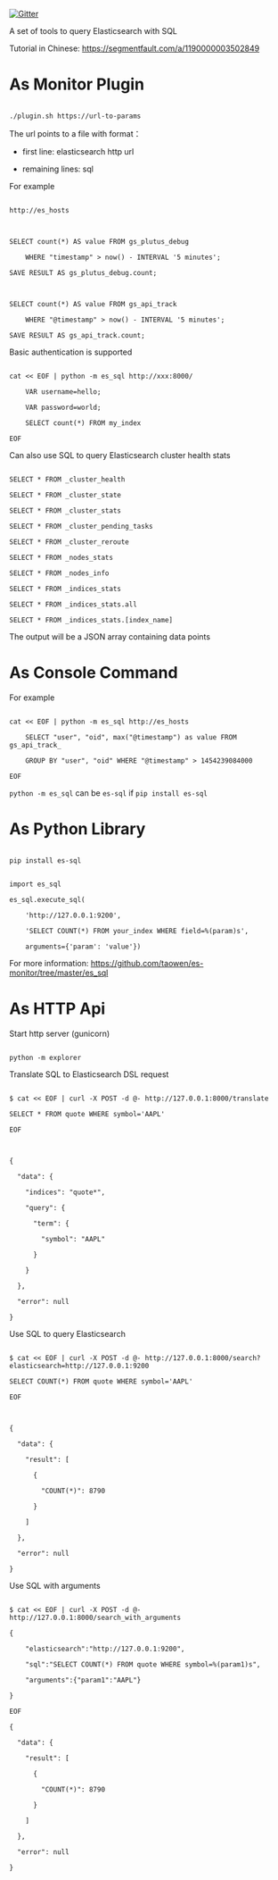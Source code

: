 [![Gitter](https://badges.gitter.im/taowen/es-monitor.svg)](https://gitter.im/taowen/es-monitor?utm_source=badge&utm_medium=badge&utm_campaign=pr-badge)

A set of tools to query Elasticsearch with SQL

Tutorial in Chinese: https://segmentfault.com/a/1190000003502849

# As Monitor Plugin

```
./plugin.sh https://url-to-params
```

The url points to a file with format：

* first line: elasticsearch http url
* remaining lines: sql

For example

```
http://es_hosts

SELECT count(*) AS value FROM gs_plutus_debug
    WHERE "timestamp" > now() - INTERVAL '5 minutes';
SAVE RESULT AS gs_plutus_debug.count;

SELECT count(*) AS value FROM gs_api_track
    WHERE "@timestamp" > now() - INTERVAL '5 minutes';
SAVE RESULT AS gs_api_track.count;
```

Basic authentication is supported

```
cat << EOF | python -m es_sql http://xxx:8000/
    VAR username=hello;
    VAR password=world;
    SELECT count(*) FROM my_index
EOF
```

Can also use SQL to query Elasticsearch cluster health stats
```
SELECT * FROM _cluster_health
SELECT * FROM _cluster_state
SELECT * FROM _cluster_stats
SELECT * FROM _cluster_pending_tasks
SELECT * FROM _cluster_reroute
SELECT * FROM _nodes_stats
SELECT * FROM _nodes_info
SELECT * FROM _indices_stats
SELECT * FROM _indices_stats.all
SELECT * FROM _indices_stats.[index_name]
```

The output will be a JSON array containing data points

# As Console Command

For example

```
cat << EOF | python -m es_sql http://es_hosts
    SELECT "user", "oid", max("@timestamp") as value FROM gs_api_track_
    GROUP BY "user", "oid" WHERE "@timestamp" > 1454239084000
EOF
```

```python -m es_sql``` can be ```es-sql``` if ```pip install es-sql```

# As Python Library

```
pip install es-sql
```
```
import es_sql
es_sql.execute_sql(
    'http://127.0.0.1:9200',
    'SELECT COUNT(*) FROM your_index WHERE field=%(param)s',
    arguments={'param': 'value'})
```
For more information: https://github.com/taowen/es-monitor/tree/master/es_sql

# As HTTP Api

Start http server (gunicorn)
```
python -m explorer
```
Translate SQL to Elasticsearch DSL request
```
$ cat << EOF | curl -X POST -d @- http://127.0.0.1:8000/translate
SELECT * FROM quote WHERE symbol='AAPL'
EOF

{
  "data": {
    "indices": "quote*",
    "query": {
      "term": {
        "symbol": "AAPL"
      }
    }
  },
  "error": null
}
```

Use SQL to query Elasticsearch
```
$ cat << EOF | curl -X POST -d @- http://127.0.0.1:8000/search?elasticsearch=http://127.0.0.1:9200
SELECT COUNT(*) FROM quote WHERE symbol='AAPL'
EOF

{
  "data": {
    "result": [
      {
        "COUNT(*)": 8790
      }
    ]
  },
  "error": null
}
```

Use SQL with arguments
```
$ cat << EOF | curl -X POST -d @- http://127.0.0.1:8000/search_with_arguments
{
    "elasticsearch":"http://127.0.0.1:9200",
    "sql":"SELECT COUNT(*) FROM quote WHERE symbol=%(param1)s",
    "arguments":{"param1":"AAPL"}
}
EOF
{
  "data": {
    "result": [
      {
        "COUNT(*)": 8790
      }
    ]
  },
  "error": null
}
```